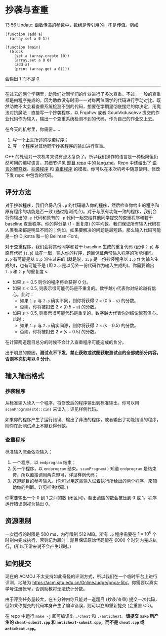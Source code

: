 # 抄袭与查重

13:56 Update: 函数传递的参数中，数组是传引用的，不是传值。例如

```
(function (add a)
  (array.set a 0 1))

(function (main)
  (block
    (set a (array.create 10))
	(array.set a 0 0)
	(add a)
	(print (array.get a 0))))
```

会输出 1 而不是 0.

***

在过去的两个学期里，助教们对同学们的作业进行了多次查重。不过，一般的查重都是由程序完成的，因为助教没有时间一一对每两位同学的代码进行手动对比。既然助教不太会看查重系统检测不到的代码，想要在学期里彻底摆烂的你决定，用魔法对抗魔法：直接写一个抄袭程序，以 Frqohvv 或者 GdunVkdusqhvv 提交的作业代码作为输入，输出一个查重系统检测不到的代码，作为自己的作业交上去。

在今天的机考里，你需要……

1. 写一个上文所述的抄袭程序；
2. 写一个程序对其他同学抄袭程序的输出进行查重。

C++ 的处理对一次机考来说有点太复杂了。所以我们操作的语言是一种极简但仍然可用的编程语言。其细节详见 [题目 repo][repo] 中的 [lang.md][langmd]。Repo 中还给出了 [语言的解释器][interp]、[抄袭程序][cheat] 和 [查重程序][anticheat] 的模板。你可以在本次机考中随意使用、修改下发 repo 中包含的代码。

[repo]: https://github.com/ACMClassCourse-2022/ppca-5b
[langmd]: https://github.com/ACMClassCourse-2022/ppca-5b/blob/master/lang.md
[interp]: https://github.com/ACMClassCourse-2022/ppca-5b/blob/master/eval.cpp
[cheat]: https://github.com/ACMClassCourse-2022/ppca-5b/blob/master/cheat.cpp
[anticheat]: https://github.com/ACMClassCourse-2022/ppca-5b/blob/master/anticheat.cpp

## 评分方法

对于抄袭程序，我们会将八份 `.p` 的代码输入你的程序，然后检查你给出的程序和原有程序的功能是否一致 (通过跑测试点)。对于与原有功能一致的程序，我们会将你输出的 `.p` 代码和原有的 `.p` 代码一起交给其他同学提交的查重程序和若干 baseline 查重程序。你的得分是 (1 - 重复度) 的平均数。我们保证所有输入代码在人类看来都是明显不同的；例如，如果要解决的问题是最短路，那么输入代码可能是一份 Dijkstra 和一份 Bellman-Ford。

对于查重程序，我们会将其他同学和若干 baseline 生成的重复代码 (记作 `2.p`) 与原有代码 (`1.p`) 放在一起，输入你的程序，题目保证两份输入程序的功能相同。`2.p` 有可能是从 `1.p` 派生过来的 (就是说，`2.p` 是一份抄袭程序以 `1.p` 作为输入生成的)，也有可能不是 (即 `2.p` 是以另外一份代码作为输入生成的)。你需要输出 `1.p` 和 `2.p` 的重复度 $s$.

- 如果 $s=0.5$ 则你的程序将会获得 0 分。
- 如果 $s<0.5$, 则表示很可能代码是不重复的。数字越小代表你对结论越有信心。此时：
  - 如果 `1.p` 与 `2.p` 确实不同，则你将获得 $2\times(0.5-s)$ 的分数。
  - 否则，你将被扣去 $2\times(0.5-s)$ 的分数。
- 如果 $s>0.5$, 则表示很可能代码是重复的。数字越大代表你对结论越有信心。此时：
  - 如果 `1.p` 与 `2.p` 确实同源，则你将获得 $2\times(s-0.5)$ 的分数。
  - 否则，你将被扣去 $2\times(s-0.5)$ 的分数。

在计算两道题目总分的时候不会计入查重程序可能造成的负分。

出于明显的原因，**测试点不下发，禁止获取或试图获取测试点的全部或部分内容，否则本次机考以 0 分计**。

## 输入输出格式

### 抄袭程序

从标准输入读入一个程序，将修改后的程序输出到标准输出。你可以用 `scanProgram(std::cin)` 来读入；详见样例代码。

如果你的程序产生了运行错误、输出了非法的程序，或者输出了功能错误的程序，则你在此测试点上不能获得分数。

### 查重程序

标准输入流会依次输入：

1. 一个程序，以 `endprogram` 结束；
2. 另一个程序，以 `endprogram` 结束。`scanProgram()` 知道 `endprogram` 是结束符，所以直接调用两次即可，详见样例代码；
3. 这道题目的参考输入。(你可以用这些输入试着执行所给出的两个程序，来辅助你的判断。详见样例代码。)

你需要输出一个 0 到 1 之间的数 (闭区间)。超出范围的数会被压到 0 或 1。程序运行错误则视为输出 0。

## 资源限制

一次运行的时限是 500 ms，内存限制 512 MiB。所有 `.p` 程序需要在 $1\times10^6$ 个时刻内完成执行，否则记为超时；题目保证原始代码能在 6000 个时刻内完成执行。(所以正常来说不会产生超时。)

## 如何提交

现在的 ACMOJ 不太支持如此奇怪的评测方式，所以我们在一个临时平台上进行评测，地址为 <https://acm.sjtu.edu.cn/OnlineJudge/ppca-5b/>。你需要以真实学号注册帐号，否则助教将无法统计分数。

由于评测任务量较大，在五分钟内你只能对一道题目 (抄袭/查重) 提交一次代码，但如果你提交的代码本身产生了编译错误，则可以立即重新提交 (会重置 CD)。

在 repo 中运行 `make -j` 即可编译出 `./cheat` 和 `./anticheat`。**请提交 `make` 所产生的 `cheat-submit.cpp` 和 `anticheat-submit.cpp`，而不是 `cheat.cpp` 或 `anticheat.cpp`。**
